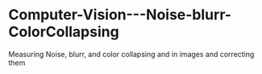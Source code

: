 # Computer-Vision---Noise-blurr-ColorCollapsing
Measuring Noise, blurr, and color collapsing and in images and correcting them
